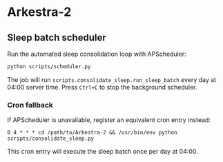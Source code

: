 # Arkestra-2

## Sleep batch scheduler

Run the automated sleep consolidation loop with APScheduler:

```bash
python scripts/scheduler.py
```

The job will run `scripts.consolidate_sleep.run_sleep_batch` every day at 04:00 server time. Press `Ctrl+C` to stop the background scheduler.

### Cron fallback

If APScheduler is unavailable, register an equivalent cron entry instead:

```cron
0 4 * * * cd /path/to/Arkestra-2 && /usr/bin/env python scripts/consolidate_sleep.py
```

This cron entry will execute the sleep batch once per day at 04:00.